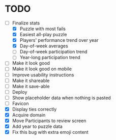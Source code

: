 # TODO

- [ ] Finalize stats
  - [x] Puzzle with most fails
  - [x] Easiest all-play puzzle
  - [x] Players' performance trend over year
  - [x] Day-of-week averages
  - [ ] Day-of-week participation trend
  - [ ] Year-long participation trend
- [ ] Make it look good
- [ ] Make it look good on mobile
- [ ] Improve usability instructions
- [ ] Make it shareable
- [ ] Make it save-able
- [ ] Deploy
- [ ] Show placeholder data when nothing is pasted
- [ ] Favicon
- [x] Display ties correctly
- [x] Acquire domain
- [x] Move Participants to review screen
- [x] Add year to puzzle data
- [x] Fix this bug with extra emoji content